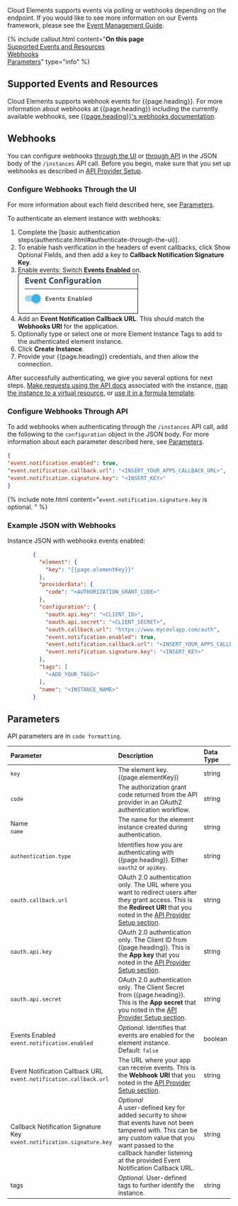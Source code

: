 Cloud Elements supports events via polling or webhooks depending on the endpoint. If you would like to see more information on our Events framework, please see the [Event Management Guide](/docs/platform/event-management/index.html).

{% include callout.html content="<strong>On this page</strong></br><a href=#supported-events-and-resources>Supported Events and Resources</a></br><a href=#webhooks>Webhooks</a></br><a href=#parameters>Parameters</a>" type="info" %}

## Supported Events and Resources

Cloud Elements supports webhook events for {{page.heading}}. For more information about webhooks at {{page.heading}} including the currently available webhooks, see [{{page.heading}}'s webhooks documentation](https://www.dropbox.com/developers/reference/webhooks).

## Webhooks

You can configure webhooks [through the UI](#configure-webhooks-through-the-ui) or [through API](#configure-webhooks-through-api) in the JSON body of the `/instances` API call. Before you begin, make sure that you set up webhooks as described in  [API Provider Setup](setup.html#set-up-events).

### Configure Webhooks Through the UI

For more information about each field described here, see [Parameters](#parameters).

To authenticate an element instance with webhooks:

1. Complete the [basic authentication steps(authenticate.html#authenticate-through-the-ui)].
2. To enable hash verification in the headers of event callbacks, click Show Optional Fields, and then add a key to **Callback Notification Signature Key**.
2. Enable events: Switch **Events Enabled** on.
![event-enabled-on](/assets/img/elements/event-enabled-on.png)
8. Add an **Event Notification Callback URL**. This should match the **Webhooks URI** for the application.
8. Optionally type or select one or more Element Instance Tags to add to the authenticated element instance.
7. Click **Create Instance**.
8. Provide your {{page.heading}} credentials, and then allow the connection.

After successfully authenticating, we give you several options for next steps. [Make requests using the API docs](https://docs.cloud-elements.com/home/view-element-api-docs) associated with the instance, [map the instance to a virtual resource](https://docs.cloud-elements.com/home/common-object), or [use it in a formula template](https://docs.cloud-elements.com/home/build-formula-templates).

### Configure Webhooks Through API

To add webhooks when authenticating through the `/instances` API call, add the following to the `configuration` object in the JSON body. For more information about each parameter described here, see [Parameters](#parameters).

```json
{
"event.notification.enabled": true,
"event.notification.callback.url": "<INSERT_YOUR_APPS_CALLBACK_URL>",
"event.notification.signature.key": "<INSERT_KEY>"
}
```
{% include note.html content="<code>event.notification.signature.key</code> is optional.  " %}

### Example JSON with Webhooks

Instance JSON with webhooks events enabled:

```json
        {
          "element": {
            "key": "{{page.elementKey}}"
          },
          "providerData": {
            "code": "<AUTHORIZATION_GRANT_CODE>"
          },
          "configuration": {
            "oauth.api.key": "<CLIENT_ID>",
            "oauth.api.secret": "<CLIENT_SECRET>",
            "oauth.callback.url": "https://www.mycoolapp.com/auth",
            "event.notification.enabled": true,
            "event.notification.callback.url": "<INSERT_YOUR_APPS_CALLBACK_URL>",
            "event.notification.signature.key": "<INSERT_KEY>"
          },
          "tags": [
            "<ADD_YOUR_TAGS>"
          ],
          "name": "<INSTANCE_NAME>"
        }
```

## Parameters

API parameters are in `code formatting`.

| Parameter | Description   | Data Type |
| :------------- | :------------- | :------------- |
| `key` | The element key.<br>{{page.elementKey}}  | string  |
| `code` | The authorization grant code returned from the API provider in an OAuth2 authentication workflow. | string |
|  Name</br>`name` |  The name for the element instance created during authentication.   | string  |
| `authentication.type` | Identifies how you are authenticating with {{page.heading}}. Either `oauth2` or `apiKey`. | string |
| `oauth.callback.url` | OAuth 2.0 authentication only. The URL where you want to redirect users after they grant access. This is the **Redirect URI** that you noted in the [API Provider Setup section](setup.html).  | string  |
| `oauth.api.key` | OAuth 2.0 authentication only. The Client ID from {{page.heading}}. This is the **App key** that you noted in the [API Provider Setup section](setup.html). |  string |
| `oauth.api.secret` | OAuth 2.0 authentication only. The Client Secret from {{page.heading}}. This is the **App secret** that you noted in the [API Provider Setup section](setup.html). | string |
| Events Enabled </br>`event.notification.enabled` | *Optional*. Identifies that events are enabled for the element instance.</br>Default: `false`  | boolean |
| Event Notification Callback URL</br>`event.notification.callback.url` |  The URL where your app can receive events. This is the **Webhook URI** that you noted in the [API Provider Setup section](setup.html).   | string |
| Callback Notification Signature Key </br>`event.notification.signature.key` | *Optional*</br>A user-defined key for added security to show that events have not been tampered with. This can be any custom value that you want passed to the callback handler listening at the provided Event Notification Callback URL.| string |
| tags | *Optional*. User-defined tags to further identify the instance. | string |
